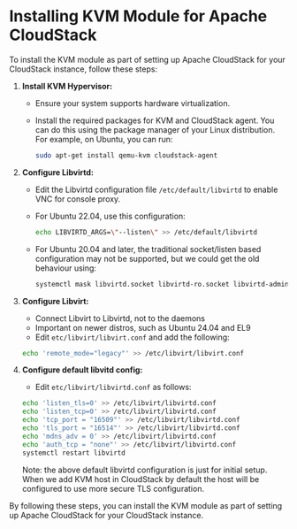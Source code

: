 # Installing KVM Module for Apache CloudStack

To install the KVM module as part of setting up Apache CloudStack for your CloudStack instance, follow these steps:

1. **Install KVM Hypervisor:**

   - Ensure your system supports hardware virtualization.
   - Install the required packages for KVM and CloudStack agent. You can do this using the package manager of your Linux distribution. For example, on Ubuntu, you can run:

     ```bash
     sudo apt-get install qemu-kvm cloudstack-agent
     ```

2. **Configure Libvirtd:**

   - Edit the Libvirtd configuration file `/etc/default/libvirtd` to enable VNC for console proxy.
   - For Ubuntu 22.04, use this configuration:
     ```bash
     echo LIBVIRTD_ARGS=\"--listen\" >> /etc/default/libvirtd
     ```

   - For Ubuntu 20.04 and later, the traditional socket/listen based configuration may not be supported, but we could get the old behaviour using:
     ```bash
     systemctl mask libvirtd.socket libvirtd-ro.socket libvirtd-admin.socket libvirtd-tls.socket libvirtd-tcp.socket
     ```

4. **Configure Libvirt:**

   - Connect Libvirt to Libvirtd, not to the daemons
   - Important on newer distros, such as Ubuntu 24.04 and EL9
   - Edit `etc/libvirt/libvirt.conf` and add the following:

   ```bash
   echo 'remote_mode="legacy"' >> /etc/libvirt/libvirt.conf
   ```

5. **Configure default libvitd config:**

   - Edit `etc/libvirt/libvirtd.conf` as follows:

   ```bash
   echo 'listen_tls=0' >> /etc/libvirt/libvirtd.conf
   echo 'listen_tcp=0' >> /etc/libvirt/libvirtd.conf
   echo 'tcp_port = "16509"' >> /etc/libvirt/libvirtd.conf
   echo 'tls_port = "16514"' >> /etc/libvirt/libvirtd.conf
   echo 'mdns_adv = 0' >> /etc/libvirt/libvirtd.conf
   echo 'auth_tcp = "none"' >> /etc/libvirt/libvirtd.conf
   systemctl restart libvirtd
   ```

   Note: the above default libvirtd configuration is just for initial setup. When we add KVM host in CloudStack by default the host will be configured to use more secure TLS configuration.

By following these steps, you can install the KVM module as part of setting up Apache CloudStack for your CloudStack instance.
